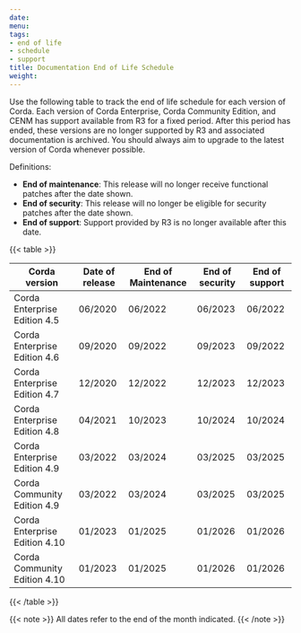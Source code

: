 ```yaml
---
date: 
menu:
tags:
- end of life
- schedule
- support
title: Documentation End of Life Schedule
weight: 
---
```


Use the following table to track the end of life schedule for each version of Corda. Each version of Corda Enterprise, Corda Community Edition, and CENM has support available from R3 for a fixed period. After this period has ended, these versions are no longer supported by R3 and associated documentation is archived. You should always aim to upgrade to the latest version of Corda whenever possible.

Definitions:

* **End of maintenance**: This release will no longer receive functional patches after the date shown.
* **End of security**: This release will no longer be eligible for security patches after the date shown.
* **End of support**: Support provided by R3 is no longer available after this date.

{{< table >}}

| Corda version                 | Date of release | End of Maintenance | End of security | End of support |
|-------------------------------|-----------------|--------------------|-----------------|--------------- |
| Corda Enterprise Edition 4.5  | 06/2020         | 06/2022            | 06/2023         | 06/2022        |
| Corda Enterprise Edition 4.6  | 09/2020         | 09/2022            | 09/2023         | 09/2022        |
| Corda Enterprise Edition 4.7  | 12/2020         | 12/2022            | 12/2023         | 12/2023        |
| Corda Enterprise Edition 4.8  | 04/2021         | 10/2023            | 10/2024         | 10/2024        |
| Corda Enterprise Edition 4.9  | 03/2022         | 03/2024            | 03/2025         | 03/2025        |
| Corda Community Edition 4.9   | 03/2022         | 03/2024            | 03/2025         | 03/2025        |
| Corda Enterprise Edition 4.10 | 01/2023         | 01/2025            | 01/2026         | 01/2026        |
| Corda Community Edition 4.10  | 01/2023         | 01/2025            | 01/2026         | 01/2026        |

{{< /table >}}

{{< note >}}
All dates refer to the end of the month indicated.
{{< /note >}}
